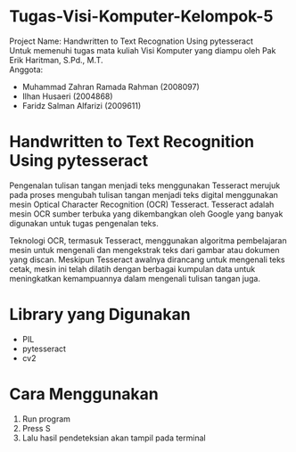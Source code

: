 # Tugas-Visi-Komputer-Kelompok-5
Project Name: Handwritten to Text Recognation Using pytesseract  
Untuk memenuhi tugas mata kuliah Visi Komputer yang diampu oleh Pak Erik Haritman, S.Pd., M.T.  
Anggota:  
- Muhammad Zahran Ramada Rahman (2008097)  
- Ilhan Husaeri (2004868)
- Faridz Salman Alfarizi (2009611)
# Handwritten to Text Recognition Using pytesseract
Pengenalan tulisan tangan menjadi teks menggunakan Tesseract merujuk pada proses mengubah tulisan tangan menjadi teks digital menggunakan mesin Optical Character Recognition (OCR) Tesseract. Tesseract adalah mesin OCR sumber terbuka yang dikembangkan oleh Google yang banyak digunakan untuk tugas pengenalan teks.

Teknologi OCR, termasuk Tesseract, menggunakan algoritma pembelajaran mesin untuk mengenali dan mengekstrak teks dari gambar atau dokumen yang discan. Meskipun Tesseract awalnya dirancang untuk mengenali teks cetak, mesin ini telah dilatih dengan berbagai kumpulan data untuk meningkatkan kemampuannya dalam mengenali tulisan tangan juga.
# Library yang Digunakan
- PIL
- pytesseract
- cv2
# Cara Menggunakan
1. Run program
2. Press S
3. Lalu hasil pendeteksian akan tampil pada terminal
